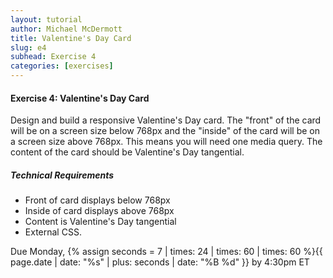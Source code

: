 ```yaml
---
layout: tutorial
author: Michael McDermott
title: Valentine's Day Card
slug: e4
subhead: Exercise 4
categories: [exercises]
---
```

#### Exercise 4: Valentine's Day Card
Design and build a responsive Valentine's Day card. The "front" of the card will be on a screen size below 768px and the "inside" of the card will be on a screen size above 768px. This means you will need one media query. The content of the card should be Valentine's Day tangential.

##### Technical Requirements
* Front of card displays below 768px
* Inside of card displays above 768px
* Content is Valentine's Day tangential
* External CSS.

<span class="due">Due Monday, {% assign seconds = 7 | times: 24 | times: 60 | times: 60 %}{{ page.date | date: "%s" | plus: seconds | date: "%B %d" }} by 4:30pm ET</span>
